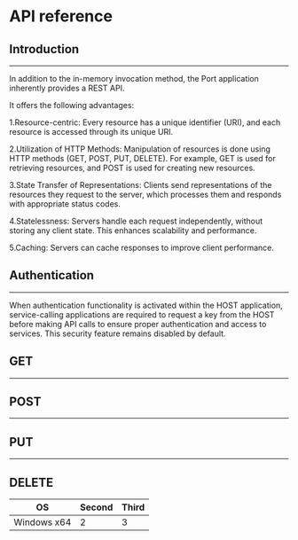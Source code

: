 
# API reference

## Introduction
____
In addition to the in-memory invocation method, the Port application inherently provides a REST API.

It offers the following advantages:

1.Resource-centric: Every resource has a unique identifier (URI), and each resource is accessed through its unique URI.

2.Utilization of HTTP Methods: Manipulation of resources is done using HTTP methods (GET, POST, PUT, DELETE). For example, GET is used for retrieving resources, and POST is used for creating new resources.

3.State Transfer of Representations: Clients send representations of the resources they request to the server, which processes them and responds with appropriate status codes.

4.Statelessness: Servers handle each request independently, without storing any client state. This enhances scalability and performance.

5.Caching: Servers can cache responses to improve client performance.


## Authentication
____
When authentication functionality is activated within the HOST application, service-calling applications are required to request a key from the HOST before making 
API calls to ensure proper authentication and access to services. This security feature remains disabled by default.

## GET
____

## POST
____

## PUT
___

## DELETE

OS | Second | Third 
------|--------|--------
Windows x64 | 2 | 3 

